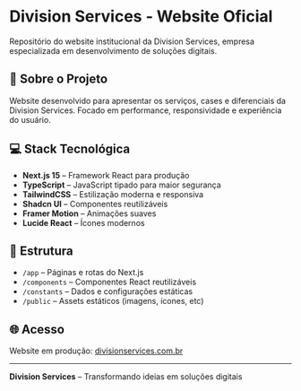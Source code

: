 # Division Services - Website Oficial

Repositório do website institucional da Division Services, empresa especializada em desenvolvimento de soluções digitais.

## 🚀 Sobre o Projeto

Website desenvolvido para apresentar os serviços, cases e diferenciais da Division Services. Focado em performance, responsividade e experiência do usuário.

## 💻 Stack Tecnológica

- **Next.js 15** – Framework React para produção
- **TypeScript** – JavaScript tipado para maior segurança
- **TailwindCSS** – Estilização moderna e responsiva
- **Shadcn UI** – Componentes reutilizáveis
- **Framer Motion** – Animações suaves
- **Lucide React** – Ícones modernos

## 📂 Estrutura

- `/app` – Páginas e rotas do Next.js
- `/components` – Componentes React reutilizáveis
- `/constants` – Dados e configurações estáticas
- `/public` – Assets estáticos (imagens, ícones, etc)

## 🌐 Acesso

Website em produção: [divisionservices.com.br](https://divisionservices.com.br)

---

**Division Services** – Transformando ideias em soluções digitais
